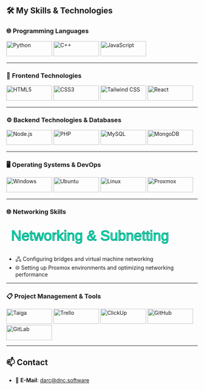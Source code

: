 
## 🛠️ **My Skills & Technologies**

### 🌐 **Programming Languages**
<img src="https://user-images.githubusercontent.com/74038190/213894039-502a45f5-53b7-4f8c-bfa8-5481e20e8623.gif" alt="Python" width="120px" height="40px">
<img src="https://user-images.githubusercontent.com/74038190/213894045-d5f16b92-f1e5-4a87-a515-18190d5e07d1.gif" alt="C++" width="120px" height="40px">
<img src="https://user-images.githubusercontent.com/74038190/213894047-ccc6e711-c3b7-4e8d-a624-b305cff2c4c4.gif" alt="JavaScript" width="120px" height="40px">

---

### 🎨 **Frontend Technologies**
<img src="https://user-images.githubusercontent.com/74038190/213894054-6d2eb992-d8a0-4659-bd24-2da13dcb034d.gif" alt="HTML5" width="120px" height="40px">
<img src="https://user-images.githubusercontent.com/74038190/213894061-95e1e7f8-bfc6-48fc-bd06-15fb5f0a15bc.gif" alt="CSS3" width="120px" height="40px">
<img src="https://user-images.githubusercontent.com/74038190/213894068-46825806-872e-451d-9902-ea4bde541d14.gif" alt="Tailwind CSS" width="120px" height="40px">
<img src="https://user-images.githubusercontent.com/74038190/213894070-851032d8-9342-4d0a-8f79-830e0b53f95b.gif" alt="React" width="120px" height="40px">

---

### ⚙️ **Backend Technologies & Databases**
<img src="https://user-images.githubusercontent.com/74038190/213894076-87e2ab87-7309-4876-bbd8-127a1198ee95.gif" alt="Node.js" width="120px" height="40px">
<img src="https://user-images.githubusercontent.com/74038190/213894082-5b52f901-74d0-45cc-b5c4-29b96e5a80d4.gif" alt="PHP" width="120px" height="40px">
<img src="https://user-images.githubusercontent.com/74038190/213894087-5a2798b1-c795-4e5e-b119-d2a32aa49df1.gif" alt="MySQL" width="120px" height="40px">
<img src="https://user-images.githubusercontent.com/74038190/213894091-5d50c6d2-92b7-46c2-aad8-0b8b8391f22d.gif" alt="MongoDB" width="120px" height="40px">

---

### 🖥️ **Operating Systems & DevOps**
<img src="https://user-images.githubusercontent.com/74038190/213894096-d79e7a11-82d4-4141-8713-b6d47f1b35d3.gif" alt="Windows" width="120px" height="40px">
<img src="https://user-images.githubusercontent.com/74038190/213894101-f474aad1-0b3a-4321-882f-9d6a2c799b49.gif" alt="Ubuntu" width="120px" height="40px">
<img src="https://user-images.githubusercontent.com/74038190/213894104-8fa56f6e-9a9a-4378-936f-5ea6d86f2315.gif" alt="Linux" width="120px" height="40px">
<img src="https://user-images.githubusercontent.com/74038190/213894107-58f21774-2390-4d09-82b4-96f3e8283215.gif" alt="Proxmox" width="120px" height="40px">

---

### 🌐 **Networking Skills**
<svg xmlns="http://www.w3.org/2000/svg" viewBox="0 0 400 60">
  <text x="10" y="40" font-size="30" fill="#00FFD1" stroke="#00AA88" stroke-width="1.5" style="font-family:Arial;">
    Networking & Subnetting
  </text>
</svg>

- 🖧 Configuring bridges and virtual machine networking
- 🌐 Setting up Proxmox environments and optimizing networking performance

---

### 📋 **Project Management & Tools**
<img src="https://user-images.githubusercontent.com/74038190/213894112-6d0e6a24-1cfb-47d3-9ed9-41c348c98f55.gif" alt="Taiga" width="120px" height="40px">
<img src="https://user-images.githubusercontent.com/74038190/213894115-469c4d91-c2c7-4d83-965e-c7554118dc3f.gif" alt="Trello" width="120px" height="40px">
<img src="https://user-images.githubusercontent.com/74038190/213894120-514eb8b9-2ef5-4c92-a315-3a63b62ec6b5.gif" alt="ClickUp" width="120px" height="40px">
<img src="https://user-images.githubusercontent.com/74038190/213894126-b4a6e67b-60dc-4d60-b0e5-89e18a2525f1.gif" alt="GitHub" width="120px" height="40px">
<img src="https://user-images.githubusercontent.com/74038190/213894130-4c6277f2-cb72-4e98-a623-541c1b45b119.gif" alt="GitLab" width="120px" height="40px">

---

## 📫 **Contact**
- 📧 **E-Mail**: darc@dnc.software
